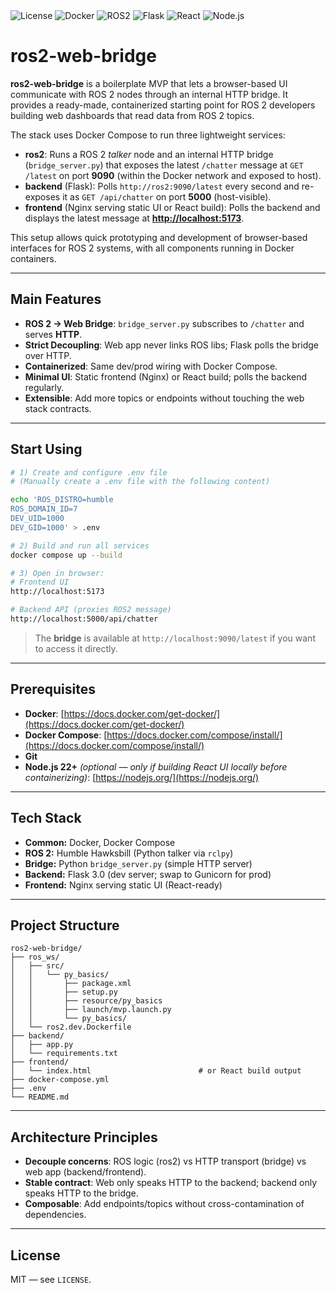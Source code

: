 <div>
  <img alt="License" src="https://img.shields.io/badge/license-MIT-blue">
  <img alt="Docker" src="https://img.shields.io/badge/Docker-ready-blue?logo=docker">
  <img alt="ROS2" src="https://img.shields.io/badge/ROS2-Humble-blueviolet?logo=ros">
  <img alt="Flask" src="https://img.shields.io/badge/Flask-3.0-lightgrey?logo=flask">
  <img alt="React" src="https://img.shields.io/badge/React-19-61DAFB?logo=react">
  <img alt="Node.js" src="https://img.shields.io/badge/Node.js-22-339933?logo=nodedotjs">
</div>

# ros2-web-bridge

**ros2-web-bridge** is a boilerplate MVP that lets a browser-based UI communicate with ROS 2 nodes through an internal HTTP bridge. It provides a ready-made, containerized starting point for ROS 2 developers building web dashboards that read data from ROS 2 topics.

The stack uses Docker Compose to run three lightweight services:

* **ros2**: Runs a ROS 2 *talker* node and an internal HTTP bridge (`bridge_server.py`) that exposes the latest `/chatter` message at `GET /latest` on port **9090** (within the Docker network and exposed to host).
* **backend** (Flask): Polls `http://ros2:9090/latest` every second and re-exposes it as `GET /api/chatter` on port **5000** (host-visible).
* **frontend** (Nginx serving static UI or React build): Polls the backend and displays the latest message at **[http://localhost:5173](http://localhost:5173)**.

This setup allows quick prototyping and development of browser-based interfaces for ROS 2 systems, with all components running in Docker containers.

---

## Main Features

* **ROS 2 → Web Bridge**: `bridge_server.py` subscribes to `/chatter` and serves **HTTP**.
* **Strict Decoupling**: Web app never links ROS libs; Flask polls the bridge over HTTP.
* **Containerized**: Same dev/prod wiring with Docker Compose.
* **Minimal UI**: Static frontend (Nginx) or React build; polls the backend regularly.
* **Extensible**: Add more topics or endpoints without touching the web stack contracts.

---

## Start Using

```bash
# 1) Create and configure .env file
# (Manually create a .env file with the following content)

echo 'ROS_DISTRO=humble
ROS_DOMAIN_ID=7
DEV_UID=1000
DEV_GID=1000' > .env

# 2) Build and run all services
docker compose up --build

# 3) Open in browser:
# Frontend UI
http://localhost:5173

# Backend API (proxies ROS2 message)
http://localhost:5000/api/chatter
```

> The **bridge** is available at `http://localhost:9090/latest` if you want to access it directly.

---

## Prerequisites

* **Docker**: [https://docs.docker.com/get-docker/](https://docs.docker.com/get-docker/)
* **Docker Compose**: [https://docs.docker.com/compose/install/](https://docs.docker.com/compose/install/)
* **Git**
* **Node.js 22+** *(optional — only if building React UI locally before containerizing)*: [https://nodejs.org/](https://nodejs.org/)

---

## Tech Stack

* **Common:** Docker, Docker Compose
* **ROS 2:** Humble Hawksbill (Python talker via `rclpy`)
* **Bridge:** Python `bridge_server.py` (simple HTTP server)
* **Backend:** Flask 3.0 (dev server; swap to Gunicorn for prod)
* **Frontend:** Nginx serving static UI (React-ready)

---

## Project Structure

```text
ros2-web-bridge/
├── ros_ws/
│   ├── src/
│   │   └── py_basics/
│   │       ├── package.xml
│   │       ├── setup.py
│   │       ├── resource/py_basics
│   │       ├── launch/mvp.launch.py
│   │       └── py_basics/               
│   └── ros2.dev.Dockerfile
├── backend/
│   ├── app.py
│   └── requirements.txt
├── frontend/
│   └── index.html                        # or React build output
├── docker-compose.yml
├── .env
└── README.md
```

---

## Architecture Principles

* **Decouple concerns**: ROS logic (ros2) vs HTTP transport (bridge) vs web app (backend/frontend).
* **Stable contract**: Web only speaks HTTP to the backend; backend only speaks HTTP to the bridge.
* **Composable**: Add endpoints/topics without cross-contamination of dependencies.

---

## License

MIT — see `LICENSE`.

